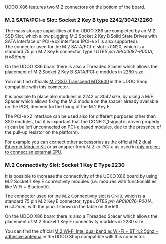 UDOO X86 features two M.2 connectors on the bottom of the board.

### M.2 SATA/PCI-e Slot: Socket 2 Key B type 2242/3042/2260

The mass storage capabilities of the UDOO X86 are completed by an M.2 SSD Slot, which allow plugging M.2 Socket 2 Key B Solid State Drives with SATA interface or PCI-e x2 interface (PCI-e x1 is also supported).  
The connector used for the M.2 SATA/PCI-e slot is CN20, which is a standard 75 pin M.2 Key B connector, type *LOTES p/n APCI0087-P001A, H=8.5mm*.

On the UDOO X86 board there is also a Threaded Spacer which allows the placement of M.2 Socket 2 Key B SATA/PCI-e modules in 2260 size.  

You can find officials [M.2 SSD Transcend MTS600](!Hardware_&_Accessories/Official_Accessories) in the UDOO Shop compatible with this connector.

It is possible to place also modules in 2242 or 3042 size, by using a M/F Spacer which allows fixing the M.2 module on the spacer already available on the PCB, deemed for the fixing of the M.2 Key E.

The PCI-e x2 interface can be used also for different purposes other than SSD modules, but it is important that the CONFIG_1 signal is driven properly (it can be left unconnected on PCI-e based modules, due to the presence of the pull-up resistor on the platform).

For example you can connect other accessories as the official [M.2 dual Ethernet Module Kit](!Hardware_&_Accessories/Official_Accessories) or an adapter from *M.2-to-PCI-e* as used in [this project to connect an external GPU](https://udoo.hackster.io/matteodelbalio/udoo-x86-with-geforce-gtx-1060-gpu-2aed20?ref=channel&ref_id=497_published___&offset=0).

### M.2 Connectivity Slot: Socket 1 Key E Type 2230

It is possible to increase the connectivity of the UDOO X86 board by using M.2 Socket 1 Key E connectivity modules (i.e. modules with functionalities like WiFi + Bluetooth).  

The connector used for the M.2 Connectivity slot is CN19, which is a standard 75 pin M.2 Key E connector, type *LOTES p/n APCI0076-P001A, H=4.2mm*, with the pinout shown in the table on the left.

On the UDOO X86 board there is also a Threaded Spacer which allows the placement of M.2 Socket 1 Key E connectivity modules in 2230 size.

You can find the official [M.2 Wi-Fi Intel dual band ac Wi-Fi + BT 4.2 5ghz + adhesive antenna](!Hardware_&_Accessories/Official_Accessories) in the UDOO Shop compatible with this connector.

